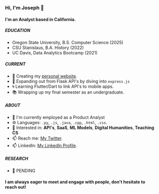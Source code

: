 ### Hi, I'm Joseph 👋

#### I'm an Analyst based in California. 

##### EDUCATION 

- Oregon State University, B.S. Computer Science (2025)
- CSU Stanislaus, B.A. History (2022)
- UC Davis, Data Analytics Bootcamp (2021)

##### CURRENT

- 👤 Creating my [personal website](https://josephchancey.com/).
- 📰 Expanding out from Flask API's by diving into `express.js`
- 🌀 Learning Flutter/Dart to link API's to mobile apps.
- 📚 Wrapping up my final semester as an undergraduate.

##### ABOUT

- 🏢 I'm currently employed as a Product Analyst
- ⚙️ Languages: `.py`, `.js`, `.java`, `.cpp`, `.html`, `.css`. 
- 💬 Interested in:  **API's**, **SaaS**, **ML Models**, **Digital Humanities**, **Teaching CS**
- 📫 Reach me: [My Twitter](https://twitter.com/JosephChancey).
- 📫 LinkedIn: [My LinkedIn Profile](https://www.linkedin.com/in/joseph-chancey).

##### RESEARCH
- 📖 PENDING


#### I am always eager to meet and engage with people, don't hesitate to reach out!

<!---
josephchancey/josephchancey is a ✨ special ✨ repository because its `README.md` (this file) appears on your GitHub profile.
You can click the Preview link to take a look at your changes.
--->
